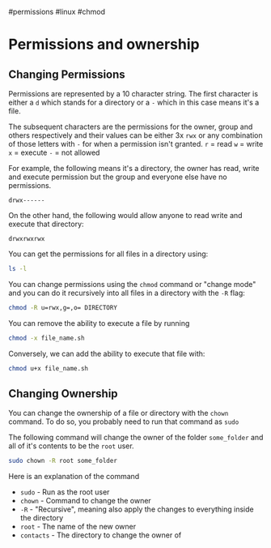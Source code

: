 #permissions #linux #chmod

# Permissions and ownership

## Changing Permissions

Permissions are represented by a 10 character string. The first character is either a `d` which stands for a directory or a `-` which in this case means it's a file.

The subsequent characters are the permissions for the owner, group and others respectively and their values can be either 3x `rwx` or any combination of those letters with `-` for when a permission isn't granted. 
`r` = read
`w` = write
`x` = execute
`-` = not allowed

For example, the following means it's a directory, the owner has read, write and execute permission but the group and everyone else have no permissions.
```
drwx------
```

On the other hand, the following would allow anyone to read write and execute that directory:
```
drwxrwxrwx
```

You can get the permissions for all files in a directory using:
```bash
ls -l
```

You can change permissions using the `chmod` command or "change mode" and you can do it recursively into all files in a directory with the `-R` flag:

```bash
chmod -R u=rwx,g=,o= DIRECTORY
```

You can remove the ability to execute a file by running
```bash
chmod -x file_name.sh
```

Conversely, we can add the ability to execute that file with:
```bash
chmod u+x file_name.sh
```

## Changing Ownership

You can change the ownership of a file or directory with the `chown` command. To do so, you probably need to run that command as `sudo`

The following command will change the owner of the folder `some_folder` and all of it's contents to be the `root` user. 

```bash
sudo chown -R root some_folder
```

Here is an explanation of the command
- `sudo` - Run as the root user
- `chown` - Command to change the owner
- `-R` - "Recursive", meaning also apply the changes to everything inside the directory
- `root` - The name of the new owner
- `contacts` - The directory to change the owner of